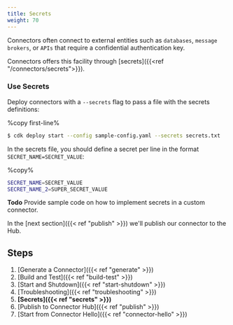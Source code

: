 ```yaml
---
title: Secrets
weight: 70
---
```


Connectors often connect to external entities such as `databases`, `message brokers`, or `APIs` that require a confidential authentication key.

Connectors offers this facility through [secrets]({{<ref "/connectors/secrets">}}). 

### Use Secrets

Deploy connectors with a `--secrets` flag to pass a file with the secrets definitions:

%copy first-line%
```bash
$ cdk deploy start --config sample-config.yaml --secrets secrets.txt
```

In the secrets file, you should define a secret per line in the format `SECRET_NAME=SECRET_VALUE`:

%copy%
```bash
SECRET_NAME=SECRET_VALUE
SECRET_NAME_2=SUPER_SECRET_VALUE
```

**Todo** Provide sample code on how to implement secrets in a custom connector.

In the [next section]({{< ref "publish" >}}) we'll publish our connector to the Hub.

## Steps

1. [Generate a Connector]({{< ref "generate" >}})
2. [Build and Test]({{< ref "build-test" >}})
3. [Start and Shutdown]({{< ref "start-shutdown" >}})
4. [Troubleshooting]({{< ref "troubleshooting" >}})
5. **[Secrets]({{< ref "secrets" >}})**
6. [Publish to Connector Hub]({{< ref "publish" >}})
7. [Start from Connector Hello]({{< ref "connector-hello" >}})